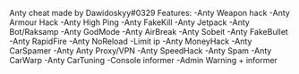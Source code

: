 
Anty cheat made by Dawidoskyy#0329
Features:
-Anty Weapon hack
-Anty Armour Hack
-Anty High Ping
-Anty FakeKill
-Anty Jetpack
-Anty Bot/Raksamp
-Anty GodMode
-Anty AirBreak
-Anty Sobeit
-Anty FakeBullet
-Anty RapidFire
-Anty NoReload
-Limit ip
-Anty MoneyHack
-Anty CarSpamer
-Anty Anty Proxy/VPN
-Anty SpeedHack
-Anty Spam
-Anty CarWarp
-Anty CarTuning
-Console informer
-Admin Warning + informer 
